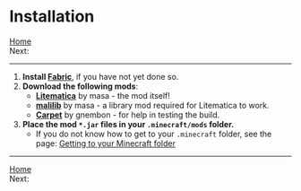 # Installation

[Home](../home.md)\
Next: []()

---

1. **Install [Fabric](https://fabricmc.net/use/installer/)**, if you have not yet done  so.
2. **Download the following mods**:
   - **[Litematica](https://www.curseforge.com/minecraft/mc-mods/litematica/files)** by masa - the mod itself!
   - **[malilib](https://www.curseforge.com/minecraft/mc-mods/malilib/files)** by masa - a library mod required for Litematica to work.
   - **[Carpet](https://modrinth.com/mod/carpet)** by gnembon - for help in testing the build.
3. **Place the mod `*.jar` files in your `.minecraft/mods` folder.**
   - If you do not know how to get to your `.minecraft` folder, see the page: [Getting to your Minecraft folder]()

---

[Home](../home.md)\
Next: []()